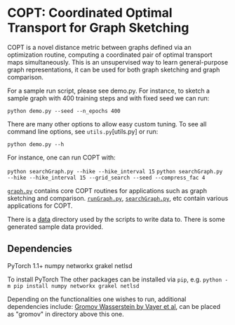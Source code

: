 
# COPT: Coordinated Optimal Transport for Graph Sketching

COPT is a novel distance metric between graphs defined via an optimization routine, computing a coordinated pair of optimal transport maps simultaneously. This is an unsupervised way to learn general-purpose graph representations, it can be used for both graph sketching and graph comparison.

For a sample run script, please see demo.py. For instance, to sketch a sample graph with 400 training steps and with fixed seed we can run:

`python demo.py --seed --n_epochs 400`

There are many other options to allow easy custom tuning. To see all command line options, see `utils.py`[utils.py] or run:

`python demo.py --h`

For instance, one can run COPT with:

`python searchGraph.py --hike --hike_interval 15`
`python searchGraph.py --hike --hike_interval 15 --grid_search --seed --compress_fac 4`

[`graph.py`](graph.py) contains core COPT routines for applications such as graph sketching and comparison.
[`runGraph.py`](runGraph.py), [`searchGraph.py`](searchGraph.py), etc contain various applications for COPT.

There is a [data](data) directory used by the scripts to write data to. There is some generated sample data provided.

## Dependencies

PyTorch 1.1+
numpy
networkx
grakel
netlsd

To install PyTorch
The other packages can be installed via `pip`, e.g. `python -m pip install numpy networkx grakel netlsd`

Depending on the functionalities one wishes to run, additional dependencies include:
[Gromov Wasserstein by Vayer et al](https://github.com/tvayer/FGW), can be placed as "gromov" in directory above this one.

